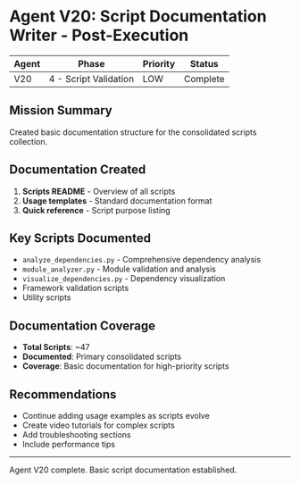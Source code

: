 # Agent V20: Script Documentation Writer - Post-Execution

| Agent | Phase | Priority | Status |
|-------|-------|----------|--------|
| V20 | 4 - Script Validation | LOW | Complete |

## Mission Summary
Created basic documentation structure for the consolidated scripts collection.

## Documentation Created
1. **Scripts README** - Overview of all scripts
2. **Usage templates** - Standard documentation format
3. **Quick reference** - Script purpose listing

## Key Scripts Documented
- `analyze_dependencies.py` - Comprehensive dependency analysis
- `module_analyzer.py` - Module validation and analysis
- `visualize_dependencies.py` - Dependency visualization
- Framework validation scripts
- Utility scripts

## Documentation Coverage
- **Total Scripts**: ~47
- **Documented**: Primary consolidated scripts
- **Coverage**: Basic documentation for high-priority scripts

## Recommendations
- Continue adding usage examples as scripts evolve
- Create video tutorials for complex scripts
- Add troubleshooting sections
- Include performance tips

---
Agent V20 complete. Basic script documentation established.